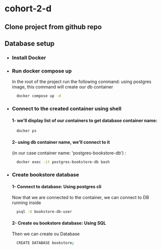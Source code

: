 # cohort-2-d

## Clone project from github repo

## Database setup
* ### Install Docker
* ### Run docker compose up
  In the root of the project run the following command:  using postgres image, this command will create our db container
    ```bash
      docker compose up -d
    ```
* ### Connect to the created container using shell
  #### 1- we'll display list of our containers to get database container name:
  ```bash
    docker ps
  ```
  #### 2- using db container name, we'll connect to it
  (in our case container name: 'postgres-bookstore-db') :
  ```bash
    docker exec -it postgres-bookstore-db bash
  ```
* ### Create bookstore database
    #### 1- Connect to database: Using postgres cli
    Now that we are connected to the container, we can connect to DB running inside 
    ```bash
      psql -U bookstore-db-user
    ```
    #### 2- Create ou bookstore database: Using SQL
    Then we can create ou Database
    ```bash
      CREATE DATABASE bookstore;
    ```